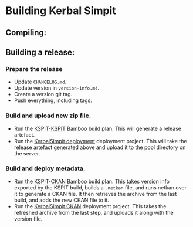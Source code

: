# Building Kerbal Simpit

## Compiling:


## Building a release:

### Prepare the release

* Update `CHANGELOG.md`.
* Update version in `version-info.m4`.
* Create a version git tag.
* Push everything, including tags.

### Build and upload new zip file.

* Run the [KSPIT-KSPIT](https://home.hardy.dropbear.id.au/bamboo/browse/KSPIT-KSPIT)
  Bamboo build plan. This will generate a release artefact.
* Run the [KerbalSimpit deployment](https://home.hardy.dropbear.id.au/bamboo/deploy/viewDeploymentProjectEnvironments.action?id=950273)
  deployment project. This will take the release artefact generated above
  and upload it to the pool directory on the server.
  
### Build and deploy metadata.

* Run the [KSPIT-CKAN](https://home.hardy.dropbear.id.au/bamboo/browse/KSPIT-CKAN)
  Bamboo build plan. This takes version info exported by the KSPIT build,
  builds a `.netkan` file, and runs netkan over it to generate a CKAN file.
  It then retrieves the archive from the last build, and adds the new
  CKAN file to it.
* Run the [KerbalSimpit CKAN](https://home.hardy.dropbear.id.au/bamboo/deploy/viewDeploymentProjectEnvironments.action?id=950274)
  deployment project. This takes the refreshed archive from the last step,
  and uploads it along with the version file.
